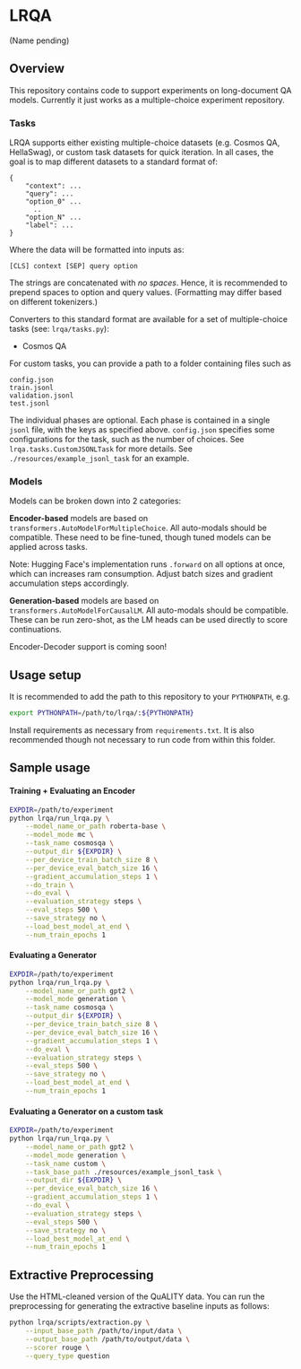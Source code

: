 # LRQA

(Name pending)

## Overview

This repository contains code to support experiments on long-document QA models. Currently it just works as a multiple-choice experiment repository.

### Tasks

LRQA supports either existing multiple-choice datasets (e.g. Cosmos QA, HellaSwag), or custom task datasets for quick iteration. In all cases, the goal is to map different datasets to a standard format of:

```
{
    "context": ...
    "query": ...
    "option_0" ...
      ..
    "option_N" ...
    "label": ...
}
```

Where the data will be formatted into inputs as:

```
[CLS] context [SEP] query option 
```
The strings are concatenated with *no spaces*. Hence, it is recommended to prepend spaces to option and query values. (Formatting may differ based on different tokenizers.)

Converters to this standard format are available for a set of multiple-choice tasks (see: `lrqa/tasks.py`):

- Cosmos QA


For custom tasks, you can provide a path to a folder containing files such as
```
config.json
train.jsonl
validation.jsonl
test.jsonl
```

The individual phases are optional. Each phase is contained in a single `jsonl` file, with the keys as specified above. `config.json` specifies some configurations for the task, such as the number of choices. See `lrqa.tasks.CustomJSONLTask` for more details. See `./resources/example_jsonl_task` for an example. 

### Models

Models can be broken down into 2 categories:

**Encoder-based** models are based on `transformers.AutoModelForMultipleChoice`. All auto-modals should be compatible. These need to be fine-tuned, though tuned models can be applied across tasks.

Note: Hugging Face's implementation runs `.forward` on all options at once, which can increases ram consumption. Adjust batch sizes and gradient accumulation steps accordingly.

**Generation-based** models are based on `transformers.AutoModelForCausalLM`. All auto-modals should be compatible. These can be run zero-shot, as the LM heads can be used directly to score continuations. 

Encoder-Decoder support is coming soon!

## Usage setup

It is recommended to add the path to this repository to your `PYTHONPATH`, e.g.

```bash
export PYTHONPATH=/path/to/lrqa/:${PYTHONPATH} 
```

Install requirements as necessary from `requirements.txt`. It is also recommended though not necessary to run code from within this folder.

## Sample usage

#### Training + Evaluating an Encoder

```bash
EXPDIR=/path/to/experiment
python lrqa/run_lrqa.py \
    --model_name_or_path roberta-base \
    --model_mode mc \
    --task_name cosmosqa \
    --output_dir ${EXPDIR} \
    --per_device_train_batch_size 8 \
    --per_device_eval_batch_size 16 \
    --gradient_accumulation_steps 1 \
    --do_train \
    --do_eval \
    --evaluation_strategy steps \
    --eval_steps 500 \
    --save_strategy no \
    --load_best_model_at_end \
    --num_train_epochs 1
```

#### Evaluating a Generator

```bash
EXPDIR=/path/to/experiment
python lrqa/run_lrqa.py \
    --model_name_or_path gpt2 \
    --model_mode generation \
    --task_name cosmosqa \
    --output_dir ${EXPDIR} \
    --per_device_train_batch_size 8 \
    --per_device_eval_batch_size 16 \
    --gradient_accumulation_steps 1 \
    --do_eval \
    --evaluation_strategy steps \
    --eval_steps 500 \
    --save_strategy no \
    --load_best_model_at_end \
    --num_train_epochs 1
```

#### Evaluating a Generator on a custom task

```bash
EXPDIR=/path/to/experiment
python lrqa/run_lrqa.py \
    --model_name_or_path gpt2 \
    --model_mode generation \
    --task_name custom \
    --task_base_path ./resources/example_jsonl_task \
    --output_dir ${EXPDIR} \
    --per_device_eval_batch_size 16 \
    --gradient_accumulation_steps 1 \
    --do_eval \
    --evaluation_strategy steps \
    --eval_steps 500 \
    --save_strategy no \
    --load_best_model_at_end \
    --num_train_epochs 1
```


## Extractive Preprocessing

Use the HTML-cleaned version of the QuALITY data. You can run the preprocessing for generating the extractive baseline inputs as follows:

```bash
python lrqa/scripts/extraction.py \
    --input_base_path /path/to/input/data \
    --output_base_path /path/to/output/data \
    --scorer rouge \
    --query_type question
```
